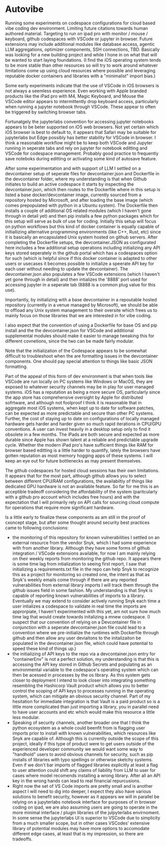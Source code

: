 # Autovibe
Running some experiments on codespace configurations for cloud based vibe coding dev environment. Limiting future citations towards human authored material. Targeting to run on ipad pro with monitor / mouse / keyboard, github codespaces with VSCode or jupyter in browser. Future extensions may include additional modules like database access, agentic LLM aggregations, optimizer components, SSH connections, TBD. Basically was looking for a new building project and while I hone in on what that will be wanted to start laying foundations. (I find the iOS operating system tends to be more stable than other resources so will try to work around whatever limitations come up using cloud resources where possible and leveraging reputable docker containers and libraries with a "minimalist" import bias.)

Some early experiments indicate that the use of VSCode in iOS browsers is not always a seemless experience. Even working with Apple branded products like the iPad pro with M4, Magic Keyboard, and Mouse the VSCode editor appears to intermittently drop keyboard access, particularly when running a jupyter notebook through VSCode. These appear to often be triggered by switching browser tabs. 

Fortunatgely the jupyterlabs convention for accessing jupyter notebooks appears to be beter supported on iOS web browsers. Not yet certain which iOS browser is best to default to, it appears that Safari may be suitable for jupyterlabs but Edge possibly has better stability for VSCode in browser. I think a reasonable workflow might be to keep both VSCode and Jupyter running in seperate tabs and rely on jupyter for notebook editting and VSCode for codespace management. Probably good practice to frequently save noteboks during editting or activating some kind of autosave feature.

After some experimentation and with support of LLM I settled on a devcontainer setup of seperate files for devcontainer.json and Dockerfile in the devcontainer folder, where my understanding is that when Github initiates to build an active codespace it starts by inspecting the devcontainer.json, which then routes to the Dockerfile where in this setup is listed a base docker/devcontainer image, currently sourced from a repository hosted by Microsoft, and after loading the base image (which comes prepopulated with python in a Ubuntu system). The Dockerfile then installs a couple of additional OS related modules (which I haven't gone through in detail yet) and then pip installs a few python packages which for this setup will serve as bulk of use for coding. Initially this setup will focus on python workflows but this kind of docker container is equally capable of initiallizing alternative programming environments (like C++, Rust, etc) since it is basically an encapsulated Unix system hosted on github servers. After completing the Dockerfile setups, the devcontainer.JSON as configurated here includes a few additional setup operations including initializing any API keys stored seperately in the github portal which has a codespaces option for such (which is helpful since if this docker container is adapted to other users or usecases it becomes possible to initialize a speerate API key for each user without needing to update the devcontainer). The devcontainer.json also populates a few VSCode extensions (which I haven't yet gone through in detail) and then intializes the '8888' port used for accessing jupyter in a seperate tab (8888 is a common plug value for this use).

Importantly, by initializing with a base devcontainer in a repoutable hosted repository (currently in a venue managed by Microsoft), we should be able to offload any Unix system management to their oversite which frees us to mainly focus on those libraries that we are interested in for vibe coding.

I also expect that the convention of using a Dockerfile for base OS and pip install and the the devcontainer.json for VSCode and additional supplemental modules should make it easier to manage tweaking this for different covnetions, since the two can be made fairly modular.

Note that the initialization of the Codespace appears to be somewhat difficult to troubleshoot when  the are formatting issues in the devcontainer components. One should pay special attention to things like basic JSON formatting.

Part of the appeal of this form of dev environment is that when tools like VSCode are run locally on PC systems like Windows or MacOS, they are exposed to whatever security channels may be in play for user managed systems. iOS has a reputation as being a more secure OS, particularly since the app store has comprehensive oversight by Apple for distributed sofrtware, and although not foolproof I think it is reasonable that in aggregate most iOS systems, when kept up to date for software patches, can be expected as more predictable and secure than other PC systems. Further, the cost of staying up to date on configurations of locally managed hardware gets harder and harder given so much rapid iterations in CPU/GPU conventions. A user can invest heavily in a desktop setup only to find it obsolete in a few months. The iPads are both secure and expected as more durable since Apple has shown talent at a reliable and predictable upgrade cycle. Whether the modern iPad pro's have sufficient things like RAM for browser based editting is a little harder to quantify, lately the browsers have gotten reputation as most memory hogging apps of these systems. I will keep an eye out for future bottlenecks as may present themselves.

The github codespaces for hosted cloud sessions has their own limitations. It appears that for the most part, although github allows you to select between different CPU/RAM configurations, the availabiltiy of things like dedicated GPU hardware is not an available feature. So far for me this is an acceptible tradeoff considering the affordability of the system (paritcularly with a github pro account which includes free hours) and with the expectation that I will primarily rely on API calls for sourcing cloud compute for operations that require more significant hardware.

Is a little early to finalize these components as am still in the proof of cxoncept stage, but after some thought around security best practices came to following conclusions:
* the monitoring of this repository for known vulnerabilities I settled on an external resource from the vendor Snyk, which I had some experience with from another library. Although they have some forms of github integration / VSCode extensions available, for now I am mainly relying on their weekly reports from monitoring the github repo. It appears there is some time lag from intialization to seeing first report, I saw that initializing a requirements.txt file in the repo can help Snyk to recognize this as a project for monitoring so created one, the intent as that as Snyk's weekly emails come through if there are any reported vulnerabilities from external library imports I will track them through the github issues field in some fashion. My understanding is that Snyk is capable of reporting known vulnerabilities of imports to a library. Eventually we may extend to consider actively running Snyk each time a user intializes a codespace to validate in real time the imports are approrpiate, I haven't experimented with this yet, am not sure how much time lag that would create towards initalizing a mnew codespace. (I suspect that our convention of relying on a Devcontainer file in conjunction with a seperate devcontainer.json file could lead to a convention where we pre-initialize the runtimes with Dockerfile through github and then allow any user deviaitons to the initalizaiton be populated in the devcontainer.json file, which could have potential to speed these kind of things up.)
* the initializing of API keys to the repo via a devcontainer.json entry for "containerEnv" is not a perfect solution, my understanding is that this is accessing the API key stored in Github Secrets and populating as an environmental variable to the codespace's operating system which can then be acessed in processes by the os library. As this system gets closer to deployment I intend to look closer into integrating something resembling the Hashicorp Vault product which allows you to better control the scoping of API keys to processes running in the operating system, which can mitigate an obvious security channel. Part of my hesitation for immediate integration is that Vault is a paid product so is a little more complicated than just importing a library, you in parallel need to have user accounts and etc which would make this resource a little less modular.
* Speaking of security channels, another broader one that I think the python ecosystem as a whole could beenfit from is flagging user imports prior to install with known vulnerabilities, which resources like Snyk are capable of. Although this is currently outside the scope of this project, ideally if this type of product were to get users outside of the experienced developer community we would want some way to "handhold" users to avoid obvious channels for security, such as pip installs of libraries with typo spellings or otherwise sketchy systems. Even if we don't bar imports of flagged libraries explicitly at least a flag to user attention could shift any claims of liability from LLM to user for cases where model recomends installing a wrong library. After all an API key in the wrong hands can lead to real financial repurcusions.
* Right now the set of VS Code imports are pretty small and is another aspect I will need to dig into deeper, I expect they also have various solutions to benefit security, however as it appears we will in parallel be relying on a jupyterlabs notebook interface for purposes of in browser coding on ipad, we are also assuming users are going to operate in the more minimal interface / plugin libraries of the julpyterlabs envirnoment. In some sense the jupyterlabs UI is superior to VSCode due to simplicity from a much smaller scope, but in other cases VSCodes' extensive library of potential modules may have more options to accomodate different edge cases, at least that is my impression, so there are tradeoffs.
